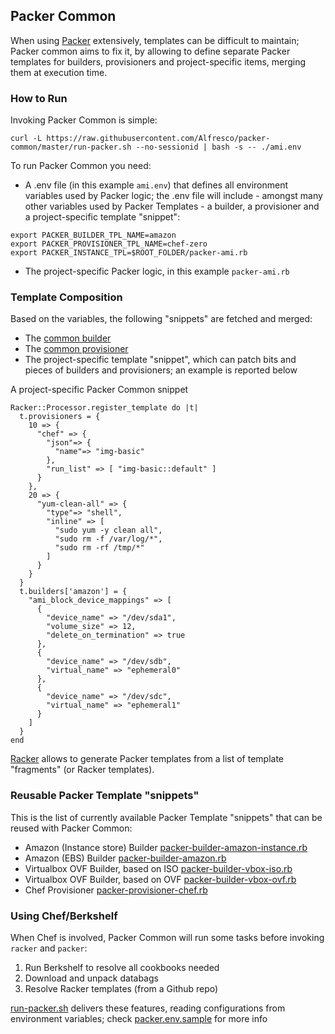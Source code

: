 Packer Common
---

When using [Packer](www.packer.io) extensively, templates can be difficult to maintain; Packer common aims to fix it, by allowing to define separate Packer templates for builders, provisioners and project-specific items, merging them at execution time.


### How to Run 

Invoking Packer Common is simple:
```
curl -L https://raw.githubusercontent.com/Alfresco/packer-common/master/run-packer.sh --no-sessionid | bash -s -- ./ami.env
```

To run Packer Common you need:

- A .env file (in this example `ami.env`) that defines all environment variables used by Packer logic; the .env file will include - amongst many other variables used by Packer Templates - a builder, a provisioner and a project-specific template "snippet":
```
export PACKER_BUILDER_TPL_NAME=amazon
export PACKER_PROVISIONER_TPL_NAME=chef-zero
export PACKER_INSTANCE_TPL=$ROOT_FOLDER/packer-ami.rb
```
- The project-specific Packer logic, in this example `packer-ami.rb`

### Template Composition

Based on the variables, the following "snippets" are fetched and merged:
- The [common builder](https://github.com/Alfresco/packer-common/blob/master/packer-builder-amazon.rb)
- The [common provisioner](https://github.com/Alfresco/packer-common/blob/master/packer-provisioner-chef-zero.rb)
- The project-specific template "snippet", which can patch bits and pieces of builders and provisioners; an example is reported below

A project-specific Packer Common snippet
```
Racker::Processor.register_template do |t|
  t.provisioners = {
    10 => {
      "chef" => {
        "json"=> {
          "name"=> "img-basic"
        },
        "run_list" => [ "img-basic::default" ]
      }
    },
    20 => {
      "yum-clean-all" => {
        "type"=> "shell",
        "inline" => [
          "sudo yum -y clean all",
          "sudo rm -f /var/log/*",
          "sudo rm -rf /tmp/*"
        ]
      }
    }
  }
  t.builders['amazon'] = {
    "ami_block_device_mappings" => [
      {
        "device_name" => "/dev/sda1",
        "volume_size" => 12,
        "delete_on_termination" => true
      },
      {
        "device_name" => "/dev/sdb",
        "virtual_name" => "ephemeral0"
      },
      {
        "device_name" => "/dev/sdc",
        "virtual_name" => "ephemeral1"
      }
    ]
  }
end
```

[Racker](https://github.com/aspring/racker) allows to generate Packer templates from a list of template "fragments" (or Racker templates).


### Reusable Packer Template "snippets"

This is the list of currently available Packer Template "snippets" that can be reused with Packer Common:
- Amazon (Instance store) Builder  [packer-builder-amazon-instance.rb](packer-builder-amazon-instance.rb)
- Amazon (EBS) Builder [packer-builder-amazon.rb](packer-builder-amazon.rb)
- Virtualbox OVF Builder, based on ISO [packer-builder-vbox-iso.rb](packer-builder-vbox-iso.rb)
- Virtualbox OVF Builder, based on OVF [packer-builder-vbox-ovf.rb](packer-builder-vbox-ovf.rb)
- Chef Provisioner [packer-provisioner-chef.rb](packer-provisioner-chef.rb)

### Using Chef/Berkshelf

When Chef is involved, Packer Common will run some tasks before invoking `racker` and `packer`:

1. Run Berkshelf to resolve all cookbooks needed
2. Download and unpack databags
3. Resolve Racker templates (from a Github repo)

[run-packer.sh](run-packer.sh) delivers these features, reading configurations from environment variables; check [packer.env.sample](packer.env.sample) for more info
